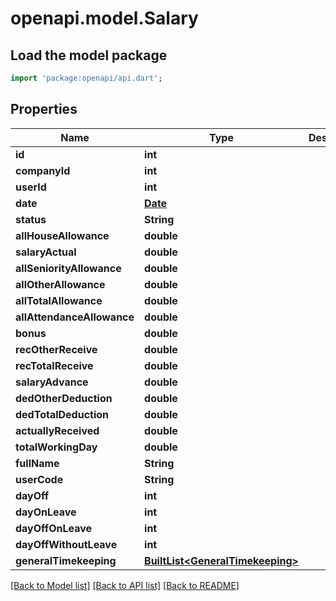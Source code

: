 # openapi.model.Salary

## Load the model package
```dart
import 'package:openapi/api.dart';
```

## Properties
Name | Type | Description | Notes
------------ | ------------- | ------------- | -------------
**id** | **int** |  | [optional] 
**companyId** | **int** |  | [optional] 
**userId** | **int** |  | [optional] 
**date** | [**Date**](Date.md) |  | [optional] 
**status** | **String** |  | [optional] 
**allHouseAllowance** | **double** |  | [optional] 
**salaryActual** | **double** |  | [optional] 
**allSeniorityAllowance** | **double** |  | [optional] 
**allOtherAllowance** | **double** |  | [optional] 
**allTotalAllowance** | **double** |  | [optional] 
**allAttendanceAllowance** | **double** |  | [optional] 
**bonus** | **double** |  | [optional] 
**recOtherReceive** | **double** |  | [optional] 
**recTotalReceive** | **double** |  | [optional] 
**salaryAdvance** | **double** |  | [optional] 
**dedOtherDeduction** | **double** |  | [optional] 
**dedTotalDeduction** | **double** |  | [optional] 
**actuallyReceived** | **double** |  | [optional] 
**totalWorkingDay** | **double** |  | [optional] 
**fullName** | **String** |  | [optional] 
**userCode** | **String** |  | [optional] 
**dayOff** | **int** |  | [optional] 
**dayOnLeave** | **int** |  | [optional] 
**dayOffOnLeave** | **int** |  | [optional] 
**dayOffWithoutLeave** | **int** |  | [optional] 
**generalTimekeeping** | [**BuiltList&lt;GeneralTimekeeping&gt;**](GeneralTimekeeping.md) |  | [optional] 

[[Back to Model list]](../README.md#documentation-for-models) [[Back to API list]](../README.md#documentation-for-api-endpoints) [[Back to README]](../README.md)



